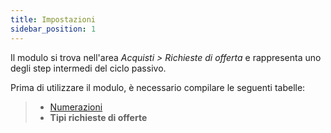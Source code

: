 ```yaml
---
title: Impostazioni
sidebar_position: 1
---
```


Il modulo si trova nell'area *Acquisti > Richieste di offerta* e rappresenta uno degli step intermedi del ciclo passivo.

Prima di utilizzare il modulo, è necessario compilare le seguenti tabelle:    
> - [Numerazioni](/docs/configurations/tables/fluentis-numerations) 
> - **Tipi richieste di offerte**
